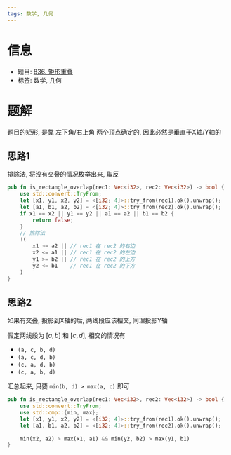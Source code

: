 ```yaml
---
tags: 数学, 几何
---
```


# 信息
* 题目: [836. 矩形重叠](https://leetcode.cn/problems/rectangle-overlap/)
* 标签: 数学, 几何

# 题解
题目的矩形, 是靠 左下角/右上角 两个顶点确定的, 因此必然是垂直于X轴/Y轴的

## 思路1
排除法, 将没有交叠的情况枚举出来, 取反
```rust
pub fn is_rectangle_overlap(rec1: Vec<i32>, rec2: Vec<i32>) -> bool {
    use std::convert::TryFrom;
    let [x1, y1, x2, y2] = <[i32; 4]>::try_from(rec1).ok().unwrap();
    let [a1, b1, a2, b2] = <[i32; 4]>::try_from(rec2).ok().unwrap();
    if x1 == x2 || y1 == y2 || a1 == a2 || b1 == b2 {
        return false;
    }
    // 排除法
    !(
        x1 >= a2 || // rec1 在 rec2 的右边
        x2 <= a1 || // rec1 在 rec2 的左边
        y1 >= b2 || // rec1 在 rec2 的上方
        y2 <= b1    // rec1 在 rec2 的下方
    )
}
```

## 思路2
如果有交叠, 投影到X轴的后, 两线段应该相交, 同理投影Y轴

假定两线段为 $[a, b]$ 和 $[c, d]$, 相交的情况有
* `(a, c, b, d)`
* `(a, c, d, b)`
* `(c, a, d, b)`
* `(c, a, b, d)`

汇总起来, 只要 `min(b, d) > max(a, c)` 即可
```rust
pub fn is_rectangle_overlap(rec1: Vec<i32>, rec2: Vec<i32>) -> bool {
    use std::convert::TryFrom;
    use std::cmp::{min, max};
    let [x1, y1, x2, y2] = <[i32; 4]>::try_from(rec1).ok().unwrap();
    let [a1, b1, a2, b2] = <[i32; 4]>::try_from(rec2).ok().unwrap();
    
    min(x2, a2) > max(x1, a1) && min(y2, b2) > max(y1, b1)
}
```
